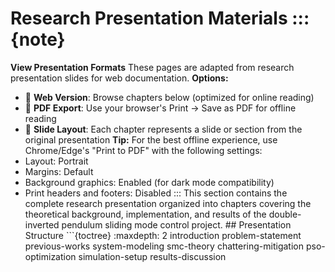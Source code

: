 # Research Presentation Materials :::{note}

**View Presentation Formats** These pages are adapted from research presentation slides for web documentation. **Options:**
- 📖 **Web Version**: Browse chapters below (optimized for online reading)
- 📄 **PDF Export**: Use your browser's Print → Save as PDF for offline reading
- 🎨 **Slide Layout**: Each chapter represents a slide or section from the original presentation **Tip:** For the best offline experience, use Chrome/Edge's "Print to PDF" with the following settings:
- Layout: Portrait
- Margins: Default
- Background graphics: Enabled (for dark mode compatibility)
- Print headers and footers: Disabled ::: This section contains the complete research presentation organized into chapters covering the theoretical background, implementation, and results of the double-inverted pendulum sliding mode control project. ## Presentation Structure ```{toctree}
:maxdepth: 2 introduction
problem-statement
previous-works
system-modeling
smc-theory
chattering-mitigation
pso-optimization
simulation-setup
results-discussion
``` ## Overview These materials present a overview of the research project, from initial motivation through final results and analysis. Each chapter builds upon the previous ones to provide a complete understanding of the sliding mode control implementation and PSO optimization approach. The presentation covers both theoretical foundations and practical implementation details, making it suitable for academic and engineering audiences.